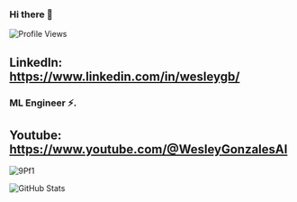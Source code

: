 ### Hi there 👋
![Profile Views](https://komarev.com/ghpvc/?username=WesleyG31&color=blue)


## Linkedln: https://www.linkedin.com/in/wesleygb/

### ML Engineer ⚡.
## Youtube: https://www.youtube.com/@WesleyGonzalesAI


![9Pf1](https://github.com/user-attachments/assets/000854e4-f194-46ab-b297-9fdd13ef31b2)


![GitHub Stats](https://github-readme-stats.vercel.app/api?username=WesleyG31&theme=highcontrast)

<!--
**WesleyG31/WesleyG31** is a ✨ _special_ ✨ repository because its `README.md` (this file) appears on your GitHub profile.

Here are some ideas to get you started:

- 🔭 I’m currently working on ...
- 🌱 I’m currently learning ...
- 👯 I’m looking to collaborate on ...
- 🤔 I’m looking for help with ...
- 💬 Ask me about ...
- 📫 How to reach me: ...
- 😄 Pronouns: ...
- ⚡ Fun fact: ...
-->
